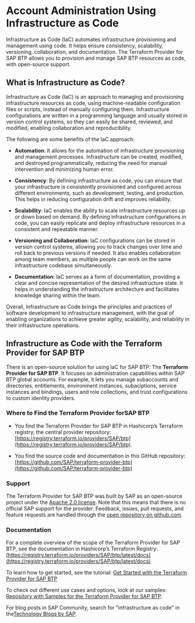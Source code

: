 <!-- loio8d201e43cd8a46d19aca9071c2faa56d -->

# Account Administration Using Infrastructure as Code

Infrastructure as Code \(IaC\) automates infrastructure provisioning and management using code. It helps ensure consistency, scalability, versioning, collaboration, and documentation. The Terraform Provider for SAP BTP allows you to provision and manage SAP BTP resources as code, with open-source support.



<a name="loio8d201e43cd8a46d19aca9071c2faa56d__section_mjv_dh1_v1c"/>

## What is Infrastructure as Code?

Infrastructure as Code \(IaC\) is an approach to managing and provisioning infrastructure resources as code, using machine-readable configuration files or scripts, instead of manually configuring them. Infrastructure configurations are written in a programming language and usually stored in version control systems, so they can easily be shared, reviewed, and modified, enabling collaboration and reproducibility.

The following are some benefits of the IaC approach:

-   **Automation**: It allows for the automation of infrastructure provisioning and management processes. Infrastructure can be created, modified, and destroyed programmatically, reducing the need for manual intervention and minimizing human error.

-   **Consistency**: By defining infrastructure as code, you can ensure that your infrastructure is consistently provisioned and configured across different environments, such as development, testing, and production. This helps in reducing configuration drift and improves reliability.

-   **Scalability**: IaC enables the ability to scale infrastructure resources up or down based on demand. By defining infrastructure configurations in code, you can easily replicate and deploy infrastructure resources in a consistent and repeatable manner.

-   **Versioning and Collaboration**: IaC configurations can be stored in version control systems, allowing you to track changes over time and roll back to previous versions if needed. It also enables collaboration among team members, as multiple people can work on the same infrastructure codebase simultaneously.

-   **Documentation**: IaC serves as a form of documentation, providing a clear and concise representation of the desired infrastructure state. It helps in understanding the infrastructure architecture and facilitates knowledge sharing within the team.


Overall, Infrastructure as Code brings the principles and practices of software development to infrastructure management, with the goal of enabling organizations to achieve greater agility, scalability, and reliability in their infrastructure operations.



<a name="loio8d201e43cd8a46d19aca9071c2faa56d__section_gbs_2h1_v1c"/>

## Infrastructure as Code with the Terraform Provider for SAP BTP 

There is an open-source solution for using IaC for SAP BTP: The **Terraform Provider for SAP BTP**. It focuses on administration capabilities within SAP BTP global accounts. For example, it lets you manage subaccounts and directories, entitlements, environment instances, subaciptions, service instances and bindings, users and role collections, and trust configurations to custom identity providers.



### Where to Find the Terraform Provider forSAP BTP

-   You find the Terraform Provider for SAP BTP in Hashicorp’s Terraform registry, the central provider repository: [https://registry.terraform.io/providers/SAP/btp](https://registry.terraform.io/providers/SAP/btp).

-   You find the source code and documentation in this GitHub repository: [https://github.com/SAP/terraform-provider-btp](https://github.com/SAP/terraform-provider-btp)




### Support

The Terraform Provider for SAP BTP was built by SAP as an open-source project under the [Apache 2.0 license](https://www.apache.org/licenses/LICENSE-2.0). Note that this means that there is no official SAP support for the provider. Feedback, issues, pull requests, and feature requests are handled through the [open repository on github.com](https://github.com/SAP/terraform-provider-btp).



### Documentation

For a complete overview of the scope of the Terraform Provider for SAP BTP, see the documentation in Hashicorp’s Terraform Registry: [https://registry.terraform.io/providers/SAP/btp/latest/docs](https://registry.terraform.io/providers/SAP/btp/latest/docs)

To learn how to get started, see the tutorial: [Get Started with the Terraform Provider for SAP BTP](https://developers.sap.com/tutorials/btp-terraform-get-started.html)

To check out different use cases and options, look at our samples: [Repository with Samples for the Terraform Provider for SAP BTP](https://github.com/SAP-samples/btp-terraform-samples).

For blog posts in SAP Community, search for "infrastructure as code" in the[Technology Blogs by SAP](https://community.sap.com/t5/tag/infrastructure%20as%20code/tg-p/board-ide/technology-blog-sap).


